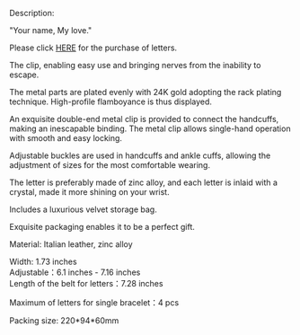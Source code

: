 Description:

"Your name, My love."

Please click [HERE](http://www.upkoofficialshop.com/products/your-name-collection-individual-letters "Your name collection individual letters") for the purchase of letters.

The clip, enabling easy use and bringing nerves from the inability to escape.

  
The metal parts are plated evenly with 24K gold adopting the rack plating technique. High-profile flamboyance is thus displayed.

  
An exquisite double-end metal clip is provided to connect the handcuffs, making an inescapable binding. The metal clip allows single-hand operation with smooth and easy locking.

  
Adjustable buckles are used in handcuffs and ankle cuffs, allowing the adjustment of sizes for the most comfortable wearing.

  
The letter is preferably made of zinc alloy, and each letter is inlaid with a crystal, made it more shining on your wrist.

  
Includes a luxurious velvet storage bag.

Exquisite packaging enables it to be a perfect gift.

Material: Italian leather, zinc alloy  
  
  
Width: 1.73 inches  
Adjustable：6.1 inches - 7.16 inches  
Length of the belt for letters：7.28 inches  
  
Maximum of letters for single bracelet：4 pcs

Packing size: 220\*94\*60mm
